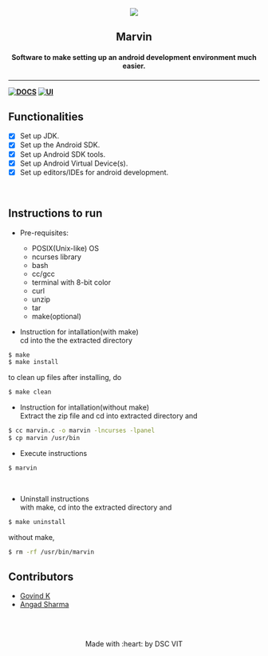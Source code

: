 <p align="center">
	<img src="https://user-images.githubusercontent.com/30529572/72455010-fb38d400-37e7-11ea-9c1e-8cdeb5f5906e.png" />
	<h2 align="center"> Marvin  </h2>
	<h4 align="center"> Software to make setting up an android development environment much easier.<h4>
</p>

---
[![DOCS](https://img.shields.io/badge/Documentation-see%20docs-green?style=flat-square&logo=appveyor)](INSERT_LINK_FOR_DOCS_HERE) 
  [![UI ](https://img.shields.io/badge/User%20Interface-Link%20to%20UI-orange?style=flat-square&logo=appveyor)](INSERT_UI_LINK_HERE)


## Functionalities
- [X]  Set up JDK.
- [X]  Set up the Android SDK.
- [X]  Set up Android SDK tools.
- [X]  Set up Android Virtual Device(s).
- [X]  Set up editors/IDEs for android development.

<br>


## Instructions to run

* Pre-requisites:
	-  POSIX(Unix-like) OS
	-  ncurses library
	-  bash
	-  cc/gcc
	-  terminal with 8-bit color
	-  curl
	-  unzip
	-  tar
	-  make(optional)

* Instruction for intallation(with make)  
cd into the the extracted directory  
```bash
$ make
$ make install
```  
to clean up files after installing, do  
```bash
$ make clean
```  
* Instruction for intallation(without make)  
 Extract the zip file and cd into extracted directory and  
```bash
$ cc marvin.c -o marvin -lncurses -lpanel
$ cp marvin /usr/bin 
```  

* Execute instructions  
```bash
$ marvin
```
<br>

* Uninstall instructions  
 with make, cd into the extracted directory and  
```bash
$ make uninstall
```  
 without make,  
```bash
$ rm -rf /usr/bin/marvin
```  
## Contributors

* [ Govind K ](https://github.com/Roidujeu/)
* [ Angad Sharma ](https://github.com/L04DB4L4NC3R/)



<br>
<br>

<p align="center">
	Made with :heart: by DSC VIT
</p>

